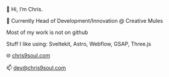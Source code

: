 👋 Hi, I’m Chris.

💼 Currently Head of Development/Innovation @ Creative Mules

Most of my work is not on github

Stuff I like using:
Sveltekit,
Astro,
Webflow,
GSAP,
Three.js

🌐 [chris9soul.com](https://www.chris9soul.com)

📫 dev@chris9soul.com
